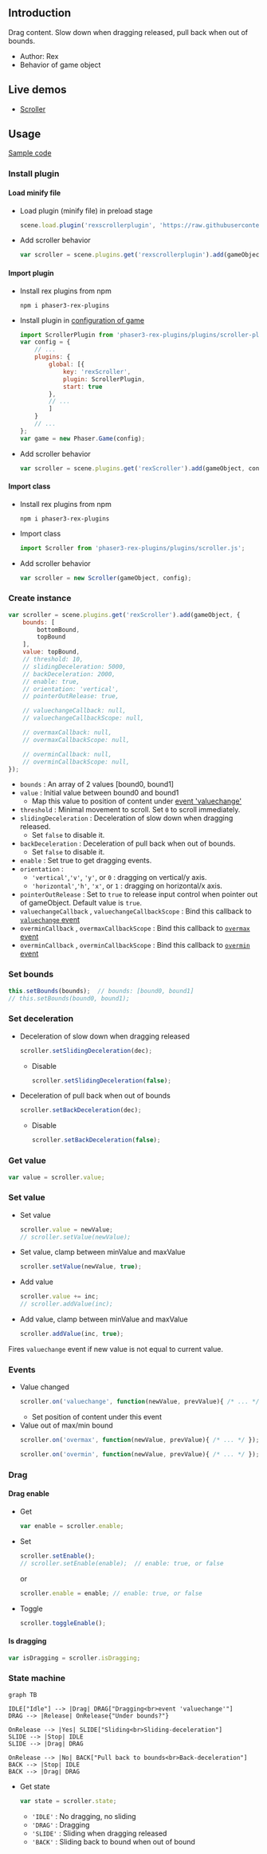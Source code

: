 ## Introduction

Drag content. Slow down when dragging released, pull back when out of bounds.

- Author: Rex
- Behavior of game object

## Live demos

- [Scroller](https://codepen.io/rexrainbow/pen/Kxzgre)

## Usage

[Sample code](https://github.com/rexrainbow/phaser3-rex-notes/tree/master/examples/scroller)

### Install plugin

#### Load minify file

- Load plugin (minify file) in preload stage
    ```javascript
    scene.load.plugin('rexscrollerplugin', 'https://raw.githubusercontent.com/rexrainbow/phaser3-rex-notes/master/dist/rexscrollerplugin.min.js', true);
    ```
- Add scroller behavior
    ```javascript
    var scroller = scene.plugins.get('rexscrollerplugin').add(gameObject, config);
    ```

#### Import plugin

- Install rex plugins from npm
    ```
    npm i phaser3-rex-plugins
    ```
- Install plugin in [configuration of game](game.md#configuration)
    ```javascript
    import ScrollerPlugin from 'phaser3-rex-plugins/plugins/scroller-plugin.js';
    var config = {
        // ...
        plugins: {
            global: [{
                key: 'rexScroller',
                plugin: ScrollerPlugin,
                start: true
            },
            // ...
            ]
        }
        // ...
    };
    var game = new Phaser.Game(config);
    ```
- Add scroller behavior
    ```javascript
    var scroller = scene.plugins.get('rexScroller').add(gameObject, config);
    ```

#### Import class

- Install rex plugins from npm
    ```
    npm i phaser3-rex-plugins
    ```
- Import class
    ```javascript
    import Scroller from 'phaser3-rex-plugins/plugins/scroller.js';
    ```
- Add scroller behavior
    ```javascript
    var scroller = new Scroller(gameObject, config);
    ```

### Create instance

```javascript
var scroller = scene.plugins.get('rexScroller').add(gameObject, {
    bounds: [
        bottomBound,
        topBound
    ],
    value: topBound,
    // threshold: 10,
    // slidingDeceleration: 5000,
    // backDeceleration: 2000,
    // enable: true,
    // orientation: 'vertical',
    // pointerOutRelease: true,

    // valuechangeCallback: null,
    // valuechangeCallbackScope: null,

    // overmaxCallback: null,
    // overmaxCallbackScope: null,

    // overminCallback: null,
    // overminCallbackScope: null,
});
```

- `bounds` : An array of 2 values [bound0, bound1]
- `value` : Initial value between bound0 and bound1
    - Map this value to position of content under [event 'valuechange'](scroller.md#events)
- `threshold` : Minimal movement to scroll. Set `0` to scroll immediately.
- `slidingDeceleration` : Deceleration of slow down when dragging released.
    - Set `false` to disable it.
- `backDeceleration` : Deceleration of pull back when out of bounds.
    - Set `false` to disable it.
- `enable` : Set true to get dragging events.
- `orientation` :
    - `'vertical'`,`'v'`, `'y'`, or `0` : dragging on vertical/y axis.
    - `'horizontal'`,`'h'`, `'x'`, or `1` : dragging on horizontal/x axis.
- `pointerOutRelease` : Set to `true` to release input control when pointer out of gameObject. Default value is `true`.
- `valuechangeCallback` , `valuechangeCallbackScope` : Bind this callback to [`valuechange` event](scroller.md#events)
- `overminCallback` , `overmaxCallbackScope` : Bind this callback to [`overmax` event](scroller.md#events)
- `overminCallback` , `overminCallbackScope` : Bind this callback to [`overmin` event](scroller.md#events)

### Set bounds

```javascript
this.setBounds(bounds);  // bounds: [bound0, bound1]
// this.setBounds(bound0, bound1);
```

### Set deceleration

- Deceleration of slow down when dragging released
    ```javascript
    scroller.setSlidingDeceleration(dec);
    ```
    - Disable
        ```javascript
        scroller.setSlidingDeceleration(false);
        ```
- Deceleration of pull back when out of bounds
    ```javascript
    scroller.setBackDeceleration(dec);
    ```
    - Disable
        ```javascript
        scroller.setBackDeceleration(false);
        ```

### Get value

```javascript
var value = scroller.value;
```

### Set value

- Set value
    ```javascript
    scroller.value = newValue;
    // scroller.setValue(newValue);
    ```
- Set value, clamp between minValue and maxValue
    ```javascript
    scroller.setValue(newValue, true);
    ```
- Add value
    ```javascript
    scroller.value += inc;
    // scroller.addValue(inc);
    ```
- Add value, clamp between minValue and maxValue
    ```javascript
    scroller.addValue(inc, true);
    ```

Fires `valuechange` event if new value is not equal to current value.

### Events

- Value changed
    ```javascript
    scroller.on('valuechange', function(newValue, prevValue){ /* ... */ });
    ```
    - Set position of content under this event
- Value out of max/min bound
    ```javascript
    scroller.on('overmax', function(newValue, prevValue){ /* ... */ });
    ```
    ```javascript
    scroller.on('overmin', function(newValue, prevValue){ /* ... */ });
    ```

### Drag

#### Drag enable

- Get
    ```javascript
    var enable = scroller.enable;
    ```
- Set
    ```javascript
    scroller.setEnable();
    // scroller.setEnable(enable);  // enable: true, or false
    ```
    or
    ```javascript
    scroller.enable = enable; // enable: true, or false
    ```
- Toggle
    ```javascript
    scroller.toggleEnable();
    ```

#### Is dragging

```javascript
var isDragging = scroller.isDragging;
```

### State machine

```mermaid
graph TB

IDLE["Idle"] --> |Drag| DRAG["Dragging<br>event 'valuechange'"]
DRAG --> |Release| OnRelease{"Under bounds?"}

OnRelease --> |Yes| SLIDE["Sliding<br>Sliding-deceleration"]
SLIDE --> |Stop| IDLE
SLIDE --> |Drag| DRAG

OnRelease --> |No| BACK["Pull back to bounds<br>Back-deceleration"]
BACK --> |Stop| IDLE
BACK --> |Drag| DRAG
```

- Get state
    ```javascript
    var state = scroller.state;
    ```
    - `'IDLE'` : No dragging, no sliding
    - `'DRAG'` : Dragging
    - `'SLIDE'` : Sliding when dragging released
    - `'BACK'` : Sliding back to bound when out of bound
